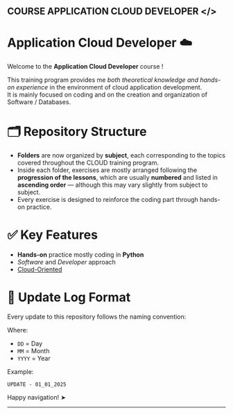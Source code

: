 ## COURSE APPLICATION CLOUD DEVELOPER </>

# Application Cloud Developer ☁️

Welcome to the **Application Cloud Developer** course !

This training program provides me *both theoretical knowledge and hands-on experience* in the environment of cloud application development.  
It is mainly focused on coding and on the creation and organization of Software / Databases.

# 🗂 Repository Structure  

- **Folders** are now organized by **subject**, each corresponding to the topics covered throughout the CLOUD training program.  
- Inside each folder, exercises are mostly arranged following the **progression of the lessons**, which are usually **numbered** and listed in **ascending order** — although this may vary slightly from subject to subject.  
- Every exercise is designed to reinforce the coding part through hands-on practice.

# ✅ Key Features  

- **Hands-on** practice mostly coding in **Python**  
- *Software* and *Developer* approach  
- <u>Cloud-Oriented</u>  


# 📅 Update Log Format

Every update to this repository follows the naming convention:


Where:  
- `DD` = Day  
- `MM` = Month  
- `YYYY` = Year  

Example:  

`UPDATE - 01_01_2025`

Happy navigation! ➤

---
